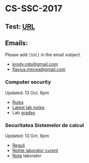 # CS-SSC-2017

## Test: [URL](https://goo.gl/pJaEWt)

## Emails:
Please add `[SSC]` in the email subject.
 * krody.robi@gmail.com
 * flavius.mecea@gmail.com

### Computer security 
Updated: 13 Oct. 6pm

- [Rules](./Rules.md)
- [Latest lab notes](./materials/week-04.md) 
- Lab [grades](https://docs.google.com/spreadsheets/d/1QIXVsl0xkdBPtROjmkI7Fu-8IuidCkD3Ni_2N5Vr_us/edit?usp=sharing)

### Securitatea Sistemelor de calcul
Updated: 13 Oct. 6pm

- [Reguli](./Reguli.md)
- [Notite laborator curent](./materials/week-04.md)
- [Note](https://docs.google.com/spreadsheets/d/1QIXVsl0xkdBPtROjmkI7Fu-8IuidCkD3Ni_2N5Vr_us/edit?usp=sharing) laborator
